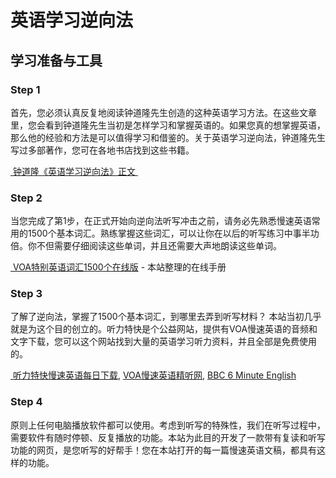 # 英语学习逆向法
## 学习准备与工具

### Step 1
首先，您必须认真反复地阅读钟道隆先生创造的这种英语学习方法。在这些文章里，您会看到钟道隆先生当初是怎样学习和掌握英语的。如果您真的想掌握英语，那么他的经验和方法是可以值得学习和借鉴的。关于英语学习逆向法，钟道隆先生写过多部著作，您可在各地书店找到这些书籍。

[ 钟道隆《英语学习逆向法》正文 ][1]

### Step 2
当您完成了第1步，在正式开始向逆向法听写冲击之前，请务必先熟悉慢速英语常用的1500个基本词汇。熟练掌握这些词汇，可以让你在以后的听写练习中事半功倍。你不但需要仔细阅读这些单词，并且还需要大声地朗读这些单词。

[ VOA特别英语词汇1500个在线版][2] - 本站整理的在线手册

### Step 3
了解了逆向法，掌握了1500个基本词汇，到哪里去弄到听写材料？
本站当初几乎就是为这个目的创立的。听力特快是个公益网站，提供有VOA慢速英语的音频和文字下载，您可以这个网站找到大量的英语学习听力资料，并且全部是免费使用的。

[ 听力特快慢速英语每日下载][3], [VOA慢速英语精听网][4], [BBC 6 Minute English][5]

### Step 4
原则上任何电脑播放软件都可以使用。考虑到听写的特殊性，我们在听写过程中，需要软件有随时停顿、反复播放的功能。本站为此目的开发了一款带有复读和听写功能的网页，是您听写的好帮手！您在本站打开的每一篇慢速英语文稿，都具有这样的功能。

[1]:	http://www.listeningexpress.com/nx%5C_method/
[2]:	http://www.listeningexpress.com/voa/special-english/wordbook
[3]:	http://www.listeningexpress.com/download/#VOASEMP3
[4]:	http://www.voase.cn/
[5]:	http://www.bbc.co.uk/learningenglish/english/features/6-minute-english%20